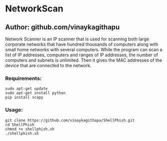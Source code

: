 # NetworkScan
## Author: github.com/vinaykagithapu

Network Scanner is an IP scanner that is used for scanning both large corporate networks that have hundred thousands of computers along with small home networks with several computers. While the program can scan a list of IP addresses, computers and ranges of IP addresses, the number of computers and subnets is unlimited. Then it gives the MAC addresses of the device that are connected to the network.

 
### Requirements:
```
sudo apt-get update
sudo apt-get install python
pip install scapy
```
### Usage:
```
git clone https://github.com/vinaykagithapu/ShellPhish.git
cd ShellPhish
chmod +x shellphish.sh
./shellphish.sh
```
